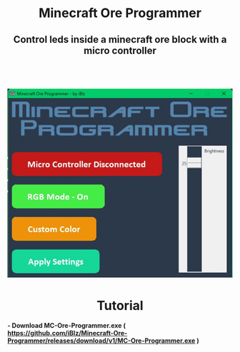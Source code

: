 <h1 align="center">Minecraft Ore Programmer</h1>
<h2 align="center">Control leds inside a minecraft ore block with a micro controller</h2>
<h1 align="center">
  <br>
  <img src="https://github.com/iBlz/Minecraft-Ore-Programmer/blob/main/Screenshot_1.jpg"></a>
</h1>
<h1 align="center">Tutorial</h1>

#### - Download MC-Ore-Programmer.exe ( https://github.com/iBlz/Minecraft-Ore-Programmer/releases/download/v1/MC-Ore-Programmer.exe )
